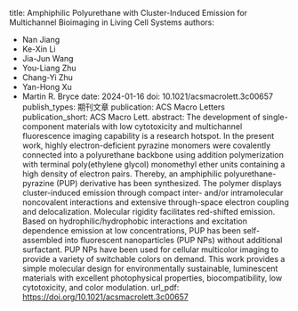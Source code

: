 title: Amphiphilic Polyurethane with Cluster-Induced Emission for Multichannel Bioimaging in Living Cell Systems
authors:
- Nan Jiang
- Ke-Xin Li
- Jia-Jun Wang
- You-Liang Zhu
- Chang-Yi Zhu
- Yan-Hong Xu
- Martin R. Bryce
date: 2024-01-16
doi: 10.1021/acsmacrolett.3c00657
publish_types: 期刊文章
publication: ACS Macro Letters
publication_short: ACS Macro Lett.
abstract: The development of single-component materials with low  cytotoxicity and multichannel fluorescence imaging capability is a  research hotspot. In the present work, highly electron-deficient  pyrazine monomers were covalently connected into a polyurethane backbone  using addition polymerization with terminal poly(ethylene glycol)  monomethyl ether units containing a high density of electron pairs.  Thereby, an amphiphilic polyurethane-pyrazine (PUP) derivative has been  synthesized. The polymer displays cluster-induced emission through  compact inter- and/or intramolecular noncovalent interactions and  extensive through-space electron coupling and delocalization. Molecular  rigidity facilitates red-shifted emission. Based on  hydrophilic/hydrophobic interactions and excitation dependence emission  at low concentrations, PUP has been self-assembled into fluorescent  nanoparticles (PUP NPs) without additional surfactant. PUP NPs have been  used for cellular multicolor imaging to provide a variety of switchable  colors on demand. This work provides a simple molecular design for  environmentally sustainable, luminescent materials with excellent  photophysical properties, biocompatibility, low cytotoxicity, and color  modulation.
url_pdf: https://doi.org/10.1021/acsmacrolett.3c00657
